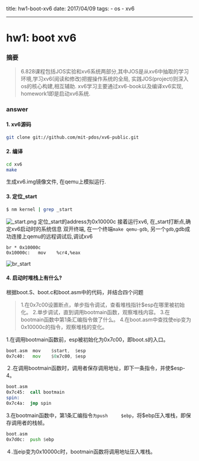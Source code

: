 ﻿title: hw1-boot-xv6
date: 2017/04/09
tags: 
	- os
	- xv6

---

# hw1: boot xv6
### 摘要
>   6.828课程包括JOS实验和xv6系统两部分,其中JOS是从xv6中抽取的学习环境,学习xv6(阅读和修改)把握操作系统的全局, 实践JOS(project)则深入os的核心构建,相互辅助.
xv6学习主要通过xv6-book以及编译xv6实现, homework1即是启动xv6系统.

### answer
#### 1. xv6源码
```bash
git clone git://github.com/mit-pdos/xv6-public.git
```
#### 2. 编译
```bash
cd xv6
make
```
生成xv6.img镜像文件, 在qemu上模拟运行.

<!-- more -->

#### 3. 定位_start
```bash
$ nm kernel | grep _start
```
![_start.png](./_start.png)
定位_start的address为0x10000c
接着运行xv6, 在_start打断点,确定xv6启动时的系统信息
双开终端, 在一个终端`make qemu-gdb`, 另一个`gdb`,gdb成功连接上qemu的远程调试后,调试xv6
```
br * 0x10000c
0x10000c:	mov    %cr4,%eax
```
![br_start](./br_start.png)

#### 4. 启动时堆栈上有什么?
根据boot.S、boot.c和boot.asm中的代码，并结合四个问题
> 1.在0x7c00设置断点，单步指令调试，查看堆栈指针$esp在哪里被初始化。
2.单步调试，直到调用bootmain函数，观察堆栈内容。
3.在bootmain函数中第1条汇编指令做了什么。
4.在boot.asm中查找使eip变为0x10000c的指令，观察堆栈的变化。


1.在调用bootmain函数前，esp被初始化为0x7c00，即boot.s的入口。
```asm
boot.asm  mov    $start,  $esp
0x7c40:   mov    $0x7c00, $esp
```
２.在调用bootmain函数时，调用者保存调用地址，即下一条指令，并使$esp-4。
```asm
boot.asm
0x7c45:  call bootmain
spin:
0x7c4a:  jmp spin
```

3.在bootmain函数中，第1条汇编指令`为push     $ebp`，将$ebp压入堆栈，即保存调用者的栈帧。
```asm
boot.asm
0x7d0c:  push $ebp
```
４.当eip变为0x10000c时，bootmain函数将调用地址压入堆栈。 